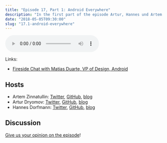 ```yaml
---
title: "Episode 17, Part 1: Android Everywhere"
description: "In the first part of the episode Artur, Hannes und Artem discuss Android tablets, Chromebooks and Android Wear (Wear OS)."
date: "2018-05-05T09:30:00"
slug: "17.1-android-everywhere"
---
```

<audio controls preload="metadata">
  <source src="https://thecontext.io/episodes/17.1.mp3" type="audio/mpeg">
</audio>

Links:

* [Fireside Chat with Matias Duarte, VP of Design, Android](https://www.youtube.com/watch?v=Ym1KkXPa9aA)

## Hosts

* Artem Zinnatullin: [Twitter](https://twitter.com/artem_zin), [GitHub](https://github.com/artem-zinnatullin), [blog](https://artemzin.com)
* Artur Dryomov: [Twitter](https://twitter.com/arturdryomov), [GitHub](https://github.com/ming13), [blog](https://arturdryomov.online)
* Hannes Dorfmann: [Twitter](https://twitter.com/sockeqwe), [GitHub](https://github.com/sockeqwe), [blog](http://hannesdorfmann.com)

## Discussion

[Give us your opinion on the episode](https://thecontext.io/episodes/17.1/discussion)!
